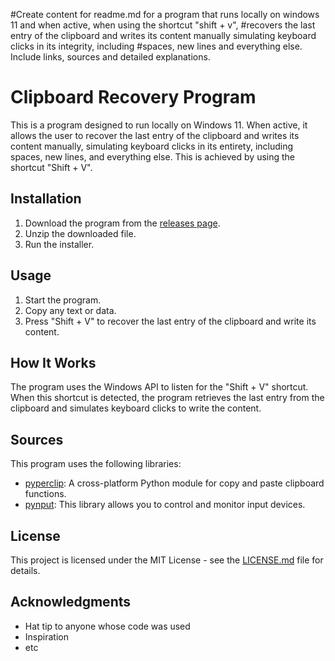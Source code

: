 #Create content for readme.md for a program that runs locally on windows 11 and when active, when using the shortcut "shift + v", #recovers the last entry of the clipboard and writes its content manually simulating keyboard clicks in its integrity, including #spaces, new lines and everything else. Include links, sources and detailed explanations.

# Clipboard Recovery Program

This is a program designed to run locally on Windows 11. When active, it allows the user to recover the last entry of the clipboard and writes its content manually, simulating keyboard clicks in its entirety, including spaces, new lines, and everything else. This is achieved by using the shortcut "Shift + V".

## Installation

1. Download the program from the [releases page](https://github.com/your-username/your-repo/releases).
2. Unzip the downloaded file.
3. Run the installer.

## Usage

1. Start the program.
2. Copy any text or data.
3. Press "Shift + V" to recover the last entry of the clipboard and write its content.

## How It Works

The program uses the Windows API to listen for the "Shift + V" shortcut. When this shortcut is detected, the program retrieves the last entry from the clipboard and simulates keyboard clicks to write the content.

## Sources

This program uses the following libraries:

- [pyperclip](https://pypi.org/project/pyperclip/): A cross-platform Python module for copy and paste clipboard functions.
- [pynput](https://pypi.org/project/pynput/): This library allows you to control and monitor input devices.

## License

This project is licensed under the MIT License - see the [LICENSE.md](LICENSE.md) file for details.

## Acknowledgments

- Hat tip to anyone whose code was used
- Inspiration
- etc